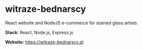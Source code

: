 # witraze-bednarscy

React website and NodeJS e-commerce for stained glass artists

<b>Stack:</b> React, Node.js, Express.js

<b>Website:</b> https://witraze-bednarscy.pl 
